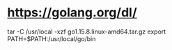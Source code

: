 # https://golang.org/dl/

tar -C /usr/local -xzf go1.15.8.linux-amd64.tar.gz
export PATH=$PATH:/usr/local/go/bin

